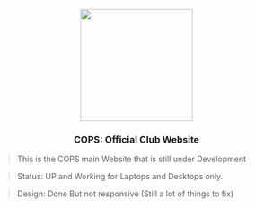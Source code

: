 <p align="center"><img src="https://user-images.githubusercontent.com/114017269/193080628-5109566e-5aa8-49e6-9dfe-db0d2d69a4e6.png" width="200" height="200"></p>

### <p align="center">COPS: Official Club Website</p>
>This is the COPS main Website that is still under Development

>Status: UP and Working for Laptops and Desktops only.

>Design: Done But not responsive (Still a lot of things to fix)
